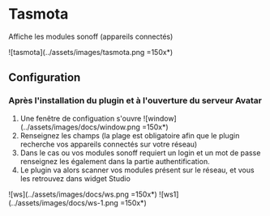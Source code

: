 # Tasmota

Affiche les modules sonoff (appareils connectés)

![tasmota](../assets/images/tasmota.png =150x*)

## Configuration

### Après l'installation du plugin et à l'ouverture du serveur Avatar 

1. Une fenêtre de configuation s'ouvre ![window](../assets/images/docs/window.png =150x*)
2. Renseignez les champs (la plage est obligatoire afin que le plugin recherche vos appareils connectés sur votre réseau)
3. Dans le cas ou vos modules sonoff requiert un login et un mot de passe renseignez les également dans la partie authentification.
4. Le plugin va alors scanner vos modules présent sur le réseau, et vous les retrouvez dans widget Studio

![ws](../assets/images/docs/ws.png =150x*) ![ws1](../assets/images/docs/ws-1.png =150x*)


<br><br><br>